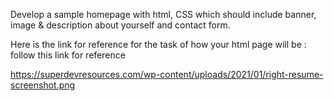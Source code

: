 Develop a
sample homepage with html, CSS which should include banner, image & description about yourself
and contact form.

Here is the link for reference for the task of how your html page will be : 
 follow this link for reference 


https://superdevresources.com/wp-content/uploads/2021/01/right-resume-screenshot.png
 